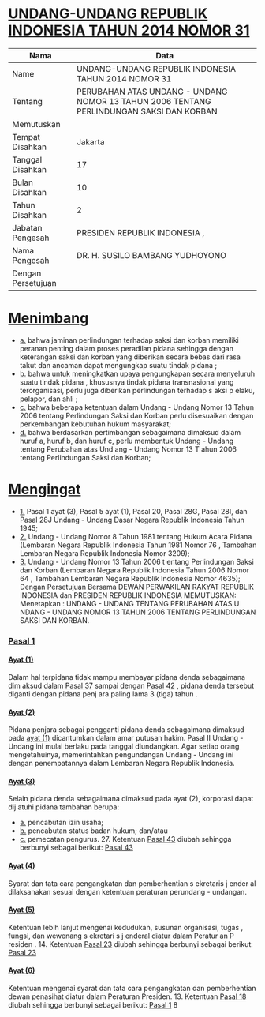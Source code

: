# [UNDANG-UNDANG REPUBLIK INDONESIA TAHUN 2014 NOMOR 31](http://example.org/legal/peraturan/uu/2014/31)

| Nama | Data |
| ------ | ----- |
|Name|UNDANG-UNDANG REPUBLIK INDONESIA TAHUN 2014 NOMOR 31|
|Tentang| PERUBAHAN ATAS UNDANG - UNDANG NOMOR 13 TAHUN 2006 TENTANG PERLINDUNGAN SAKSI DAN KORBAN|
|Memutuskan||
|Tempat Disahkan|Jakarta|
|Tanggal Disahkan|17|
|Bulan Disahkan|10|
|Tahun Disahkan|2|
|Jabatan Pengesah|PRESIDEN REPUBLIK INDONESIA ,|
|Nama Pengesah|DR. H. SUSILO BAMBANG YUDHOYONO|
|Dengan Persetujuan||
# [Menimbang](http://example.org/legal/peraturan/uu/2014/31/menimbang)

* [a.](http://example.org/legal/peraturan/uu/2014/31/menimbang/huruf/a) bahwa jaminan perlindungan terhadap saksi dan korban memiliki peranan penting dalam proses peradilan pidana sehingga dengan keterangan saksi dan korban yang diberikan secara bebas dari rasa takut dan ancaman dapat mengungkap suatu tindak pidana ;
* [b.](http://example.org/legal/peraturan/uu/2014/31/menimbang/huruf/b) bahwa untuk meningkatkan upaya pengungkapan secara menyeluruh suatu tindak pidana , khususnya tindak pidana transnasional yang terorganisasi, perlu juga diberikan perlindungan terhadap s aksi p elaku, pelapor, dan ahli ;
* [c.](http://example.org/legal/peraturan/uu/2014/31/menimbang/huruf/c) bahwa beberapa ketentuan dalam Undang - Undang Nomor 13 Tahun 2006 tentang Perlindungan Saksi dan Korban perlu disesuaikan dengan perkembangan kebutuhan hukum masyarakat;
* [d.](http://example.org/legal/peraturan/uu/2014/31/menimbang/huruf/d) bahwa berdasarkan pertimbangan sebagaimana dimaksud dalam huruf a, huruf b, dan huruf c, perlu membentuk Undang - Undang tentang Perubahan atas Und ang - Undang Nomor 13 T ahun 2006 tentang Perlindungan Saksi dan Korban;
# [Mengingat](http://example.org/legal/peraturan/uu/2014/31/mengingat)

* [1.](http://example.org/legal/peraturan/uu/2014/31/mengingat/huruf/0001) Pasal 1 ayat (3), Pasal 5 ayat (1), Pasal 20, Pasal 28G, Pasal 28I, dan Pasal 28J Undang - Undang Dasar Negara Republik Indonesia Tahun 1945;
* [2.](http://example.org/legal/peraturan/uu/2014/31/mengingat/huruf/0002) Undang - Undang Nomor 8 Tahun 1981 tentang Hukum Acara Pidana (Lembaran Negara Republik Indonesia Tahun 1981 Nomor 76 , Tambahan Lembaran Negara Republik Indonesia Nomor 3209);
* [3.](http://example.org/legal/peraturan/uu/2014/31/mengingat/huruf/0003) Undang - Undang Nomor 13 Tahun 2006 t entang Perlindungan Saksi dan Korban (Lembaran Negara Republik Indonesia Tahun 2006 Nomor 64 , Tambahan Lembaran Negara Republik Indonesia Nomor 4635); Dengan Persetujuan Bersama DEWAN PERWAKILAN RAKYAT REPUBLIK INDONESIA dan PRESIDEN REPUBLIK INDONESIA MEMUTUSKAN: Menetapkan : UNDANG - UNDANG TENTANG PERUBAHAN ATAS U NDANG - UNDANG NOMOR 13 TAHUN 2006 TENTANG PERLINDUNGAN SAKSI DAN KORBAN.

### [Pasal 1](http://example.org/legal/peraturan/uu/2014/31/pasal/0001)

#### [Ayat (1)](http://example.org/legal/peraturan/uu/2014/31/pasal/0001/versi/00021017/ayat/0001)
Dalam hal terpidana tidak mampu membayar pidana denda sebagaimana dim aksud dalam [Pasal 37](http://example.org/legal/peraturan/uu/2014/31/pasal/0037) sampai dengan [Pasal 42](http://example.org/legal/peraturan/uu/2014/31/pasal/0042) , pidana denda tersebut diganti dengan pidana penj ara paling lama 3 (tiga) tahun .

#### [Ayat (2)](http://example.org/legal/peraturan/uu/2014/31/pasal/0001/versi/00021017/ayat/0002)
Pidana penjara sebagai pengganti pidana denda sebagaimana dimaksud pada [ayat (1)](http://example.org/legal/peraturan/uu/2014/31/pasal/0001/versi/00021017/ayat/0001) dicantumkan dalam amar putusan hakim. Pasal II Undang - Undang ini mulai berlaku pada tanggal diundangkan. Agar setiap orang mengetahuinya, memerintahkan pengundangan Undang - Undang ini dengan penempatannya dalam Lembaran Negara Republik Indonesia.

#### [Ayat (3)](http://example.org/legal/peraturan/uu/2014/31/pasal/0001/versi/00021017/ayat/0003)
Selain pidana denda sebagaimana dimaksud pada ayat (2), korporasi dapat dij atuhi pidana tambahan berupa:
* [a.](http://example.org/legal/peraturan/uu/2014/31/pasal/0001/versi/00021017/ayat/0003/huruf/a) pencabutan izin usaha;
* [b.](http://example.org/legal/peraturan/uu/2014/31/pasal/0001/versi/00021017/ayat/0003/huruf/b) pencabutan status badan hukum; dan/atau
* [c.](http://example.org/legal/peraturan/uu/2014/31/pasal/0001/versi/00021017/ayat/0003/huruf/c) pemecatan pengurus. 27. Ketentuan [Pasal 43](http://example.org/legal/peraturan/uu/2014/31/pasal/0043) diubah sehingga berbunyi sebagai berikut: [Pasal 43](http://example.org/legal/peraturan/uu/2014/31/pasal/0043)

#### [Ayat (4)](http://example.org/legal/peraturan/uu/2014/31/pasal/0001/versi/00021017/ayat/0004)
Syarat dan tata cara pengangkatan dan pemberhentian s ekretaris j ender al dilaksanakan sesuai dengan ketentuan peraturan perundang - undangan.

#### [Ayat (5)](http://example.org/legal/peraturan/uu/2014/31/pasal/0001/versi/00021017/ayat/0005)
Ketentuan lebih lanjut mengenai kedudukan, susunan organisasi, tugas , fungsi, dan wewenang s ekretari s j enderal diatur dalam Peratur an P residen . 14. Ketentuan [Pasal 23](http://example.org/legal/peraturan/uu/2014/31/pasal/0023) diubah sehingga berbunyi sebagai berikut: [Pasal 23](http://example.org/legal/peraturan/uu/2014/31/pasal/0023)

#### [Ayat (6)](http://example.org/legal/peraturan/uu/2014/31/pasal/0001/versi/00021017/ayat/0006)
Ketentuan mengenai syarat dan tata cara pengangkatan dan pemberhentian dewan penasihat diatur dalam Peraturan Presiden. 13. Ketentuan [Pasal 18](http://example.org/legal/peraturan/uu/2014/31/pasal/0018) diubah sehingga berbunyi sebagai berikut: [Pasal 1](http://example.org/legal/peraturan/uu/2014/31/pasal/0001) 8
